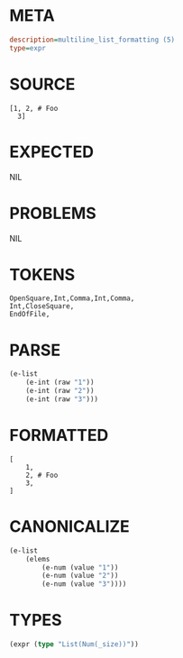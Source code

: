 # META
~~~ini
description=multiline_list_formatting (5)
type=expr
~~~
# SOURCE
~~~roc
[1, 2, # Foo
  3]
~~~
# EXPECTED
NIL
# PROBLEMS
NIL
# TOKENS
~~~zig
OpenSquare,Int,Comma,Int,Comma,
Int,CloseSquare,
EndOfFile,
~~~
# PARSE
~~~clojure
(e-list
	(e-int (raw "1"))
	(e-int (raw "2"))
	(e-int (raw "3")))
~~~
# FORMATTED
~~~roc
[
	1,
	2, # Foo
	3,
]
~~~
# CANONICALIZE
~~~clojure
(e-list
	(elems
		(e-num (value "1"))
		(e-num (value "2"))
		(e-num (value "3"))))
~~~
# TYPES
~~~clojure
(expr (type "List(Num(_size))"))
~~~
